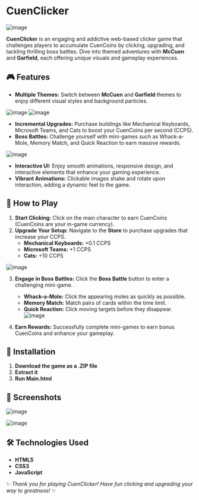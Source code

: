 # CuenClicker

![image](https://github.com/user-attachments/assets/b498de0d-3e7e-4ff7-9fb7-b05a2a5bf7d5)


**CuenClicker** is an engaging and addictive web-based clicker game that challenges players to accumulate CuenCoins by clicking, upgrading, and tackling thrilling boss battles. Dive into themed adventures with **McCuen** and **Garfield**, each offering unique visuals and gameplay experiences.

## 🎮 Features

- **Multiple Themes:** Switch between **McCuen** and **Garfield** themes to enjoy different visual styles and background particles.

![image](https://github.com/user-attachments/assets/b06a16c4-4875-41a7-a70c-1652169574d6) ![image](https://github.com/user-attachments/assets/a37cc8a4-5f38-49e4-8fa4-0c134158688e)


- **Incremental Upgrades:** Purchase buildings like Mechanical Keyboards, Microsoft Teams, and Cats to boost your CuenCoins per second (CCPS).
- **Boss Battles:** Challenge yourself with mini-games such as Whack-a-Mole, Memory Match, and Quick Reaction to earn massive rewards.

![image](https://github.com/user-attachments/assets/a879802b-e2c0-47c1-8a1d-5d4dba7dc544)

- **Interactive UI:** Enjoy smooth animations, responsive design, and interactive elements that enhance your gaming experience.
- **Vibrant Animations:** Clickable images shake and rotate upon interaction, adding a dynamic feel to the game.

## 📜 How to Play

1. **Start Clicking:** Click on the main character to earn CuenCoins (CuenCoins are your in-game currency).
2. **Upgrade Your Setup:** Navigate to the **Store** to purchase upgrades that increase your CCPS.
   - **Mechanical Keyboards:** +0.1 CCPS
   - **Microsoft Teams:** +1 CCPS
   - **Cats:** +10 CCPS

![image](https://github.com/user-attachments/assets/42ea182f-667b-4038-8e12-702b0c1a1f69)

3. **Engage in Boss Battles:** Click the **Boss Battle** button to enter a challenging mini-game.
   - **Whack-a-Mole:** Click the appearing moles as quickly as possible.
   - **Memory Match:** Match pairs of cards within the time limit.
   - **Quick Reaction:** Click moving targets before they disappear.
![image](https://github.com/user-attachments/assets/19a6f7a9-c911-4754-96da-a9620ada1b61)


4. **Earn Rewards:** Successfully complete mini-games to earn bonus CuenCoins and enhance your gameplay.

## 🚀 Installation

1. **Download the game as a .ZIP file**
2. **Extract it**
3. **Run Main.html**

## 🎨 Screenshots

![image](https://github.com/user-attachments/assets/9724bb09-ff96-4911-8c48-c9a72d57e9a0)

![image](https://github.com/user-attachments/assets/a88340f9-0e93-4ff7-a130-8dbe83df5c70)

## 🛠️ Technologies Used

- **HTML5**
- **CSS3**
- **JavaScript**


✨ *Thank you for playing CuenClicker! Have fun clicking and upgrading your way to greatness!* ✨
